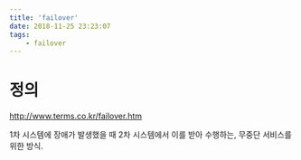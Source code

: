 ```yaml
---
title: 'failover'
date: 2018-11-25 23:23:07
tags:
    - failover
---
```


# 정의
<http://www.terms.co.kr/failover.htm>  

1차 시스템에 장애가 발생했을 때 2차 시스템에서 이를 받아 수행하는, 무중단 서비스를 위한 방식.  

<!-- more -->